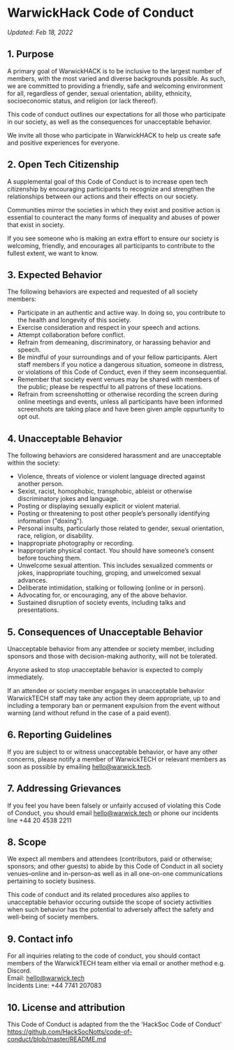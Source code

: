 # WarwickHack Code of Conduct

_Updated: Feb 18, 2022_

## 1. Purpose
A primary goal of WarwickHACK is to be inclusive to the largest number of members, with the most varied and diverse backgrounds possible. As such, we are committed to providing a friendly, safe and welcoming environment for all, regardless of gender, sexual orientation, ability, ethnicity, socioeconomic status, and religion (or lack thereof).

This code of conduct outlines our expectations for all those who participate in our society, as well as the consequences for unacceptable behavior.

We invite all those who participate in WarwickHACK to help us create safe and positive experiences for everyone.

## 2. Open Tech Citizenship
A supplemental goal of this Code of Conduct is to increase open tech citizenship by encouraging participants to recognize and strengthen the relationships between our actions and their effects on our society.

Communities mirror the societies in which they exist and positive action is essential to counteract the many forms of inequality and abuses of power that exist in society.

If you see someone who is making an extra effort to ensure our society is welcoming, friendly, and encourages all participants to contribute to the fullest extent, we want to know.

## 3. Expected Behavior
The following behaviors are expected and requested of all society members:

 - Participate in an authentic and active way. In doing so, you contribute to the health and longevity of this society.
 - Exercise consideration and respect in your speech and actions.
 - Attempt collaboration before conflict.
 - Refrain from demeaning, discriminatory, or harassing behavior and speech.
 - Be mindful of your surroundings and of your fellow participants. Alert staff members if you notice a dangerous situation, someone in distress, or violations of this Code of Conduct, even if they seem inconsequential.
 - Remember that society event venues may be shared with members of the public; please be respectful to all patrons of these locations.
 - Refrain from screenshotting or otherwise recording the screen during online meetings and events, unless all participants have been informed screenshots are taking place and have been given ample oppurtunity to opt out.
 
## 4. Unacceptable Behavior
The following behaviors are considered harassment and are unacceptable within the society:

- Violence, threats of violence or violent language directed against another person.
- Sexist, racist, homophobic, transphobic, ableist or otherwise discriminatory jokes and language.
- Posting or displaying sexually explicit or violent material.
 - Posting or threatening to post other people’s personally identifying information ("doxing").
 - Personal insults, particularly those related to gender, sexual orientation, race, religion, or disability.
 - Inappropriate photography or recording.
 - Inappropriate physical contact. You should have someone’s consent before touching them.
 - Unwelcome sexual attention. This includes sexualized comments or jokes, inappropriate touching, groping, and unwelcomed sexual advances.
 - Deliberate intimidation, stalking or following (online or in person).
 - Advocating for, or encouraging, any of the above behavior.
 - Sustained disruption of society events, including talks and presentations.

## 5. Consequences of Unacceptable Behavior
Unacceptable behavior from any attendee or society member, including sponsors and those with decision-making authority, will not be tolerated.

Anyone asked to stop unacceptable behavior is expected to comply immediately.

If an attendee or society member engages in unacceptable behavior WarwickTECH staff may take any action they deem appropriate, up to and including a temporary ban or permanent expulsion from the event without warning (and without refund in the case of a paid event).

## 6. Reporting Guidelines
If you are subject to or witness unacceptable behavior, or have any other concerns, please notify a member of WarwickTECH or relevant members as soon as possible by emailing hello@warwick.tech.

## 7. Addressing Grievances
If you feel you have been falsely or unfairly accused of violating this Code of Conduct, you should email hello@warwick.tech or phone our incidents line +44 20 4538 2211

## 8. Scope
We expect all members and attendees (contributors, paid or otherwise; sponsors; and other guests) to abide by this Code of Conduct in all society venues–online and in-person–as well as in all one-on-one communications pertaining to society business.

This code of conduct and its related procedures also applies to unacceptable behavior occuring outside the scope of society activities when such behavior has the potential to adversely affect the safety and well-being of society members.

## 9. Contact info
For all inquiries relating to the code of conduct, you should contact members of the WarwickTECH team either via email or another method e.g. Discord.<br>
Email: hello@warwick.tech <br>
Incidents Line: +44 7741 207083

## 10. License and attribution
This Code of Conduct is adapted from the the 'HackSoc Code of Conduct'<br>
https://github.com/HackSocNotts/code-of-conduct/blob/master/README.md
